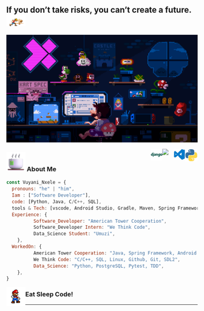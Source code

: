 <h2>If you don’t take risks, you can’t create a future. <img src="Profile/punching.gif" width="50"></h2>

![Cover](Profile/coverImg.gif)

<!-- <img align='right' src="https://user-images.githubusercontent.com/74038190/229223156-0cbdaba9-3128-4d8e-8719-b6b4cf741b67.gif" width="230"> -->
<img align='right' src="Profile/python.gif" width="33">
<img align='right' src="Profile/vs.gif" width="30">
<img align='right' src="Profile2/react.gif" width="30">
<img align='right' src="Profile/django.png" width="30">



### <img src="Profile/cofi.png" width="50">  About Me

```javascript
const Vuyani_Nxele = {
  pronouns: "he" | "him",
  Iam : ["Software Developer"],
  code: [Python, Java, C/C++, SQL],
  tools & Tech: [vscode, Android Studio, Gradle, Maven, Spring Framework, PostgreSQL, Linux, Git, Github Firesbase, SDL2, pytest],
  Experience: {
          Software_Developer: "American Tower Cooperation",
          Software_Developer Intern: "We Think Code",
          Data_Science Student: "Umuzi",
    },
  WorkedOn: {
          American Tower Cooperation: "Java, Spring Framework, Android Studio, Gradle, Maven, Firebase",
          We Think Code: "C/C++, SQL, Linux, Github, Git, SDL2",
          Data_Science: "Python, PostgreSQL, Pytest, TDD",
    },
}
```
<img align='left' src="Profile/dance.gif" width="50">
<h3>Eat Sleep Code!</h3>
<hr>
